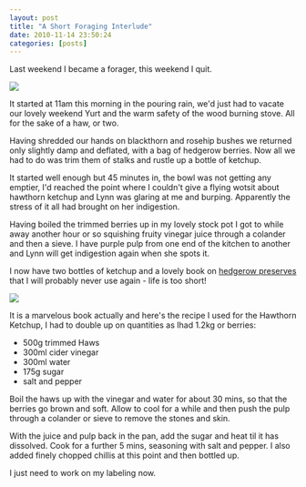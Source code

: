 ```yaml
---
layout: post
title: "A Short Foraging Interlude"
date: 2010-11-14 23:50:24
categories: [posts]
---
```


Last weekend I became a forager, this weekend I quit.

![](http://www.earthwoman.co.uk/wp-content/uploads/2010/11/Alices-Yurt-224x300.jpg)

It started at 11am this morning in the pouring rain, we'd just had to vacate our lovely weekend Yurt and the warm safety of the wood burning stove. All for the sake of a haw, or two.

Having shredded our hands on blackthorn and rosehip bushes we returned only slightly damp and deflated, with a bag of hedgerow berries. Now all we had to do was trim them of stalks and rustle up a bottle of ketchup.

It started well enough but 45 minutes in, the bowl was not getting any emptier, I'd reached the point where I couldn't give a flying wotsit about hawthorn ketchup and Lynn was glaring at me and burping. Apparently the stress of it all had brought on her indigestion.

Having boiled the trimmed berries up in my lovely stock pot I got to while away another hour or so squishing fruity vinegar juice through a colander and then a sieve. I have purple pulp from one end of the kitchen to another and Lynn will get indigestion again when she spots it.

I now have two bottles of ketchup and a lovely book on [hedgerow preserves](http://www.amazon.co.uk/gp/product/0747595321?ie=UTF8&tag=warriorwomen-21&linkCode=as2&camp=1634&creative=6738&creativeASIN=0747595321) that I will probably never use again - life is too short!

![](http://www.earthwoman.co.uk/wp-content/uploads/2010/11/mosaic4d40c9220dc11384d9e34c83307b95a069139b02-450x300.jpg)

It is a marvelous book actually and here's the recipe I used for the Hawthorn Ketchup, I had to double up on quantities as Ihad 1.2kg or berries:

- 500g trimmed Haws
- 300ml cider vinegar
- 300ml water
- 175g sugar
- salt and pepper

Boil the haws up with the vinegar and water for about 30 mins, so that the berries go brown and soft.
Allow to cool for a while and then push the pulp through a colander or sieve to remove the stones and skin.

With the juice and pulp back in the pan, add the sugar and heat til it has dissolved. Cook for a further 5 mins, seasoning with salt and pepper. I also added finely chopped chillis at this point and then bottled up.

I just need to work on my labeling now.
